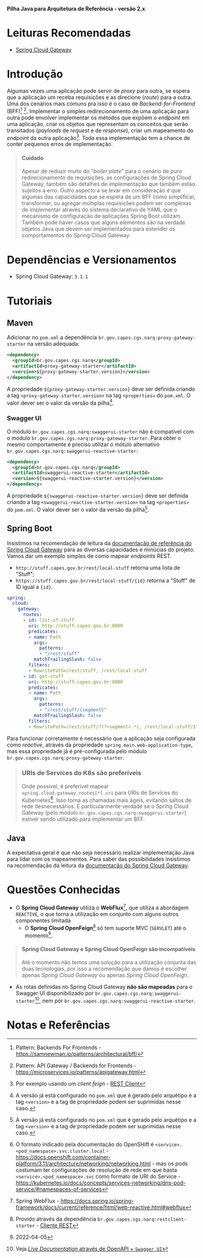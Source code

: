**Pilha Java para Arquitetura de Referência - versão 2.x**

# Leituras Recomendadas

- [Spring Cloud Gateway](https://docs.spring.io/spring-cloud-gateway/docs/current/reference/html/)

# Introdução

Algumas vezes uma aplicação pode servir de _proxy_ para outra, se espera que a aplicação um receba requisições e as direcione (_route_) para a outra. Uma dos cenários mais comuns pra isso é o caso de _Backend-for-Frontend_ (BFF)[^bff-ref1] [^bff-ref2]. Implementar o simples redirecionamento de uma aplicação para outra pode envolver implementar os métodos que expõem o _endpoint_ em uma aplicação, criar os objetos que representam os conceitos que serão transitados (_payloads_ de _request_ e de _response_), criar um mapeamento do _endpoint_ da outra aplicação[^ex-usando-feign]. Toda essa implementação tem a chance de conter pequenos erros de implementação.

> #### Cuidado
> Apesar de reduzir muito do "_boiler plate_" para o cenário de puro redirecionamento de requisições, as configurações de Spring Cloud Gateway, também são detalhes de implementação que também estão sujeitos a erro. Outro aspecto a se levar em consideração é que algumas das capacidades que se espera de um BFF como simplificar, transformar, ou agregar múltiplas requisições podem ser complexas de implementar através do sistema declarativo de YAML que o mecanismo de configuração de aplicações Spring Boot utilizam. Também pode haver casos que alguns elementos são na verdade objetos Java que devem ser implementados para estender os comportamentos do Spring Cloud Gateway.

# Dependências e Versionamentos

- Spring Cloud Gateway: `3.1.1`

# Tutoriais

## Maven

Adicionar no `pom.xml` a dependência `br.gov.capes.cgs.narq:proxy-gateway-starter` na versão adequada:

```xml
<dependency>
  <groupId>br.gov.capes.cgs.narq</groupId>
  <artifactId>proxy-gateway-starter</artifactId>
  <version>${proxy-gateway-starter.version}</version>
</dependency>
```

A propriedade `${proxy-gateway-starter.version}` deve ser definida criando a tag `<proxy-gateway-starter.version>` na tag `<properties>` do `pom.xml`. O valor dever ser o valor da versão da pilha[^obs-versao-no-archetype].

### Swagger UI

O módulo `br.gov.capes.cgs.narq:swaggerui-starter` não é compatível com o módulo `br.gov.capes.cgs.narq:proxy-gateway-starter`. Para obter o mesmo comportamente é preciso utilizar o mótulo alternativo `br.gov.capes.cgs.narq:swaggerui-reactive-starter`:

```xml
<dependency>
  <groupId>br.gov.capes.cgs.narq</groupId>
  <artifactId>swaggerui-reactive-starter</artifactId>
  <version>${swaggerui-reactive-starter.version}</version>
</dependency>
```

A propriedade `${swaggerui-reactive-starter.version}` deve ser definida criando a tag `<swaggerui-reactive-starter.version>` na tag `<properties>` do `pom.xml`. O valor dever ser o valor da versão da pilha[^obs-versao-no-archetype].

## Spring Boot

Insistimos na recomendação de leitura da [documentação de referência do Spring Cloud Gateway](https://docs.spring.io/spring-cloud-gateway/docs/current/reference/html/) para as diversas capacidades e minúcias do projeto. Vamos dar um exemplo simples de como mapear _endpoints_ REST.

- `http://stuff.capes.gov.br/rest/local-stuff` retorna uma lista de "Stuff";
- `https://stuff.capes.gov.br/rest/local-stuff/{id}` retorna a "Stuff" de ID igual a `{id}`.

```yaml
spring:
  cloud:
    gateway:
      routes:
      - id: list-of-stuff
        uri: http://stuff.capes.gov.br:8080
        predicates:
        - name: Path
          args:
            patterns:
            - "/rest/stuff"
          matchTrailingSlash: false
        filters:
        - RewritePath=/rest/stuff, /rest/local-stuff
      - id: get-stuff
        uri: http://stuff.capes.gov.br:8080
        predicates:
        - name: Path
          args:
            patterns:
            - "/rest/stuff/{segment}"
          matchTrailingSlash: false
        filters:
        - RewritePath=/rest/stuff/?(?<segment>.*), /rest/local-stuff/$\{segment}
```

Para funcionar corretamente é necessário que a aplicação seja configurada como _reactive_, através da propriedade `spring.main.web-application-type`, mas essa propriedade já é pré-configurada pelo módulo `br.gov.capes.cgs.narq:proxy-gateway-starter`.

> ### URIs de Services do K8s são preferíveis
> Onde possível, é preferível mapear `spring.cloud.gateway.routes[*].uri` para URIs de Services do Kubernetes[^k8s-services-uris]. Isso torna as chamadas mais ágeis, evitando saltos de rede desnecessários. É particularmente verdade se o Spring Cloud Gateway (pelo módulo `br.gov.capes.cgs.narq:swaggerui-starter`) estiver sendo utilizado para implementar um BFF.

## Java

A expectativa geral é que não seja necessário realizar implementação Java para lidar com os mapeamentos. Para saber das possibilidades insistimos na recomendação da leitura da [documentação do Spring Cloud Gateway](https://docs.spring.io/spring-cloud-gateway/docs/current/reference/html/).

# Questões Conhecidas

- O **Spring Cloud Gateway** utiliza o **WebFlux**[^spring-Webflux], que utiliza a abordagem `REACTIVE`, o que torna a utilização em conjunto com alguns outros componentes limitada
  - O **Spring Cloud OpenFeign**[^feign-starter] só tem suporte MVC (`SERVLET`) até o momento[^hoje].

> #### Spring Cloud Gateway e Spring Cloud OpenFeign são incompatíveis
> Até o momento não temos uma solução para a utilização conjunta das duas tecnologias, por isso a recomendação que damos é escolher apenas _Spring Cloud Gateway_ ou apenas _Spring Cloud OpenFeign_.

- As rotas definidas no Spring Cloud Gateway **não são mapeadas** para o Swagger UI disponibilizado por `br.gov.capes.cgs.narq:swaggerui-starter`[^sWaggerui-starter], nem por `br.gov.capes.cgs.narq:swaggerui-reactive-starter`.

# Notas e Referências
[^bff-ref1]: Pattern: Backends For Frontends - https://samnewman.io/patterns/architectural/bff/
[^bff-ref2]: Pattern: API Gateway / Backends for Frontends - https://microservices.io/patterns/apigateway.html
[^ex-usando-feign]: Por exemplo usando um _client feign_ - [REST Client](./RESTCLIENT.md)
[^spring-Webflux]: Spring WebFlux - https://docs.spring.io/spring-framework/docs/current/reference/html/web-reactive.html#webflux
[^hoje]: 2022-04-05
[^sWaggerui-starter]: Veja [_Live Documentation_ através de OpenAPI + `Swagger UI`](SWAGGER-UI.md)
[^feign-starter]: Provido através da dependência `br.gov.capes.cgs.narq:restclient-starter` - [Cliente REST](RESTCLIENT.md)
[^obs-versao-no-archetype]: A versão já está configurado no `pom.xml` que é gerado pelo arquétipo e a tag `<version>` e a tag de propriedade podem ser suprimidas nesse caso.
[^k8s-services-uris]: O formato indicado pela documentação do OpenSHift é `<service>.<pod_namespace>.svc.cluster.local` - https://docs.openshift.com/container-platform/3.11/architecture/networking/networking.html - mas os pods costumam ter configurações de resolução de rede em que basta `<service>.<pod_namespace>.svc` como formato de URI do Service - https://kubernetes.io/docs/concepts/services-networking/dns-pod-service/#namespaces-of-services
